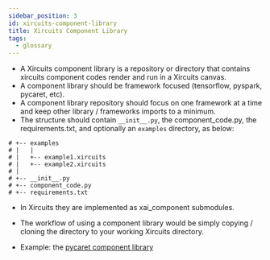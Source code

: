 ```yaml
---
sidebar_position: 3
id: xircuits-component-library
title: Xircuits Component Library
tags:
  - glossary
---
```


* A Xircuits component library is a repository or directory that contains xircuits component codes render and run in a Xircuits canvas.
* A component library should be framework focused (tensorflow, pyspark, pycaret, etc).
* A component library repository should focus on one framework at a time and keep other library / frameworks imports to a minimum.
* The structure should contain `__init__.py`, the component_code.py, the requirements.txt, and optionally an `examples` directory, as below: 
```
# +-- examples
# |   |
# |   +-- example1.xircuits
# |   +-- example2.xircuits
# |
# +-- __init__.py
# +-- component_code.py
# +-- requirements.txt
```
* In Xircuits they are implemented as xai_component submodules.
* The workflow of using a component library would be simply copying / cloning the directory to your working Xircuits directory.

* Example: the [pycaret component library](https://github.com/XpressAI/xai-pycaret)